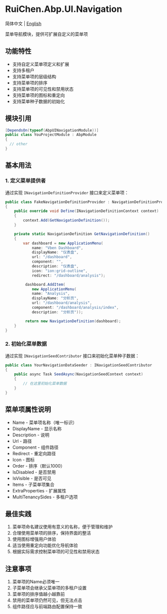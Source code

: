 # RuiChen.Abp.UI.Navigation

简体中文 | [English](./README.EN.md)

菜单导航模块，提供可扩展自定义的菜单项  

## 功能特性

* 支持自定义菜单项定义和扩展
* 支持多租户
* 支持菜单项的层级结构
* 支持菜单项的排序
* 支持菜单项的可见性和禁用状态
* 支持菜单项的图标和重定向
* 支持菜单种子数据的初始化

## 模块引用

```csharp
[DependsOn(typeof(AbpUINavigationModule))]
public class YouProjectModule : AbpModule
{
  // other
}
```

## 基本用法

### 1. 定义菜单提供者

通过实现 `INavigationDefinitionProvider` 接口来定义菜单项：

```csharp
public class FakeNavigationDefinitionProvider : NavigationDefinitionProvider
{
    public override void Define(INavigationDefinitionContext context)
    {
        context.Add(GetNavigationDefinition());
    }

    private static NavigationDefinition GetNavigationDefinition()
    {
        var dashboard = new ApplicationMenu(
            name: "Vben Dashboard",
            displayName: "仪表盘",
            url: "/dashboard",
            component: "",
            description: "仪表盘",
            icon: "ion:grid-outline",
            redirect: "/dashboard/analysis");

         dashboard.AddItem(
            new ApplicationMenu(
            name: "Analysis",
            displayName: "分析页",
            url: "/dashboard/analysis",
            component: "/dashboard/analysis/index",
            description: "分析页"));

         return new NavigationDefinition(dashboard);
    }
}
```

### 2. 初始化菜单数据

通过实现 `INavigationSeedContributor` 接口来初始化菜单种子数据：

```csharp
public class YourNavigationDataSeeder : INavigationSeedContributor
{
    public async Task SeedAsync(NavigationSeedContext context)
    {
        // 在这里初始化菜单数据
    }
}
```

## 菜单项属性说明

* Name - 菜单项名称（唯一标识）
* DisplayName - 显示名称
* Description - 说明
* Url - 路径
* Component - 组件路径
* Redirect - 重定向路径
* Icon - 图标
* Order - 排序（默认1000）
* IsDisabled - 是否禁用
* IsVisible - 是否可见
* Items - 子菜单项集合
* ExtraProperties - 扩展属性
* MultiTenancySides - 多租户选项

## 最佳实践

1. 菜单项命名建议使用有意义的名称，便于管理和维护
2. 合理使用菜单项的排序，保持界面的整洁
3. 使用图标增强用户体验
4. 适当使用重定向功能优化导航体验
5. 根据实际需求控制菜单项的可见性和禁用状态

## 注意事项

1. 菜单项的Name必须唯一
2. 子菜单项会继承父菜单项的多租户设置
3. 菜单项的排序值越小越靠前
4. 禁用的菜单项仍然可见，但无法点击
5. 组件路径应与前端路由配置保持一致
